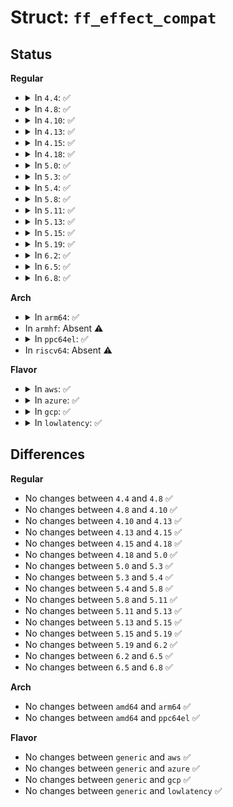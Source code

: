 # Struct: <code>ff_effect_compat</code>

## Status
<b>Regular</b>
<ul>
<li>
<details>
<summary>In <code>4.4</code>: ✅</summary>

```c
struct ff_effect_compat {
    __u16 type;
    __s16 id;
    __u16 direction;
    struct ff_trigger trigger;
    struct ff_replay replay;
    union (anon) u;
};
```
</details>
</li>
<li>
<details>
<summary>In <code>4.8</code>: ✅</summary>

```c
struct ff_effect_compat {
    __u16 type;
    __s16 id;
    __u16 direction;
    struct ff_trigger trigger;
    struct ff_replay replay;
    union (anon) u;
};
```
</details>
</li>
<li>
<details>
<summary>In <code>4.10</code>: ✅</summary>

```c
struct ff_effect_compat {
    __u16 type;
    __s16 id;
    __u16 direction;
    struct ff_trigger trigger;
    struct ff_replay replay;
    union (anon) u;
};
```
</details>
</li>
<li>
<details>
<summary>In <code>4.13</code>: ✅</summary>

```c
struct ff_effect_compat {
    __u16 type;
    __s16 id;
    __u16 direction;
    struct ff_trigger trigger;
    struct ff_replay replay;
    union (anon) u;
};
```
</details>
</li>
<li>
<details>
<summary>In <code>4.15</code>: ✅</summary>

```c
struct ff_effect_compat {
    __u16 type;
    __s16 id;
    __u16 direction;
    struct ff_trigger trigger;
    struct ff_replay replay;
    union (anon) u;
};
```
</details>
</li>
<li>
<details>
<summary>In <code>4.18</code>: ✅</summary>

```c
struct ff_effect_compat {
    __u16 type;
    __s16 id;
    __u16 direction;
    struct ff_trigger trigger;
    struct ff_replay replay;
    union (anon) u;
};
```
</details>
</li>
<li>
<details>
<summary>In <code>5.0</code>: ✅</summary>

```c
struct ff_effect_compat {
    __u16 type;
    __s16 id;
    __u16 direction;
    struct ff_trigger trigger;
    struct ff_replay replay;
    union (anon) u;
};
```
</details>
</li>
<li>
<details>
<summary>In <code>5.3</code>: ✅</summary>

```c
struct ff_effect_compat {
    __u16 type;
    __s16 id;
    __u16 direction;
    struct ff_trigger trigger;
    struct ff_replay replay;
    union (anon) u;
};
```
</details>
</li>
<li>
<details>
<summary>In <code>5.4</code>: ✅</summary>

```c
struct ff_effect_compat {
    __u16 type;
    __s16 id;
    __u16 direction;
    struct ff_trigger trigger;
    struct ff_replay replay;
    union (anon) u;
};
```
</details>
</li>
<li>
<details>
<summary>In <code>5.8</code>: ✅</summary>

```c
struct ff_effect_compat {
    __u16 type;
    __s16 id;
    __u16 direction;
    struct ff_trigger trigger;
    struct ff_replay replay;
    union (anon) u;
};
```
</details>
</li>
<li>
<details>
<summary>In <code>5.11</code>: ✅</summary>

```c
struct ff_effect_compat {
    __u16 type;
    __s16 id;
    __u16 direction;
    struct ff_trigger trigger;
    struct ff_replay replay;
    union (anon) u;
};
```
</details>
</li>
<li>
<details>
<summary>In <code>5.13</code>: ✅</summary>

```c
struct ff_effect_compat {
    __u16 type;
    __s16 id;
    __u16 direction;
    struct ff_trigger trigger;
    struct ff_replay replay;
    union (anon) u;
};
```
</details>
</li>
<li>
<details>
<summary>In <code>5.15</code>: ✅</summary>

```c
struct ff_effect_compat {
    __u16 type;
    __s16 id;
    __u16 direction;
    struct ff_trigger trigger;
    struct ff_replay replay;
    union (anon) u;
};
```
</details>
</li>
<li>
<details>
<summary>In <code>5.19</code>: ✅</summary>

```c
struct ff_effect_compat {
    __u16 type;
    __s16 id;
    __u16 direction;
    struct ff_trigger trigger;
    struct ff_replay replay;
    union (anon) u;
};
```
</details>
</li>
<li>
<details>
<summary>In <code>6.2</code>: ✅</summary>

```c
struct ff_effect_compat {
    __u16 type;
    __s16 id;
    __u16 direction;
    struct ff_trigger trigger;
    struct ff_replay replay;
    union (anon) u;
};
```
</details>
</li>
<li>
<details>
<summary>In <code>6.5</code>: ✅</summary>

```c
struct ff_effect_compat {
    __u16 type;
    __s16 id;
    __u16 direction;
    struct ff_trigger trigger;
    struct ff_replay replay;
    union (anon) u;
};
```
</details>
</li>
<li>
<details>
<summary>In <code>6.8</code>: ✅</summary>

```c
struct ff_effect_compat {
    __u16 type;
    __s16 id;
    __u16 direction;
    struct ff_trigger trigger;
    struct ff_replay replay;
    union (anon) u;
};
```
</details>
</li>
</ul>
<b>Arch</b>
<ul>
<li>
<details>
<summary>In <code>arm64</code>: ✅</summary>

```c
struct ff_effect_compat {
    __u16 type;
    __s16 id;
    __u16 direction;
    struct ff_trigger trigger;
    struct ff_replay replay;
    union (anon) u;
};
```
</details>
</li>
<li>
In <code>armhf</code>: Absent ⚠️
</li>
<li>
<details>
<summary>In <code>ppc64el</code>: ✅</summary>

```c
struct ff_effect_compat {
    __u16 type;
    __s16 id;
    __u16 direction;
    struct ff_trigger trigger;
    struct ff_replay replay;
    union (anon) u;
};
```
</details>
</li>
<li>
In <code>riscv64</code>: Absent ⚠️
</li>
</ul>
<b>Flavor</b>
<ul>
<li>
<details>
<summary>In <code>aws</code>: ✅</summary>

```c
struct ff_effect_compat {
    __u16 type;
    __s16 id;
    __u16 direction;
    struct ff_trigger trigger;
    struct ff_replay replay;
    union (anon) u;
};
```
</details>
</li>
<li>
<details>
<summary>In <code>azure</code>: ✅</summary>

```c
struct ff_effect_compat {
    __u16 type;
    __s16 id;
    __u16 direction;
    struct ff_trigger trigger;
    struct ff_replay replay;
    union (anon) u;
};
```
</details>
</li>
<li>
<details>
<summary>In <code>gcp</code>: ✅</summary>

```c
struct ff_effect_compat {
    __u16 type;
    __s16 id;
    __u16 direction;
    struct ff_trigger trigger;
    struct ff_replay replay;
    union (anon) u;
};
```
</details>
</li>
<li>
<details>
<summary>In <code>lowlatency</code>: ✅</summary>

```c
struct ff_effect_compat {
    __u16 type;
    __s16 id;
    __u16 direction;
    struct ff_trigger trigger;
    struct ff_replay replay;
    union (anon) u;
};
```
</details>
</li>
</ul>

## Differences
<b>Regular</b>
<ul>
<li>
No changes between <code>4.4</code> and <code>4.8</code> ✅
</li>
<li>
No changes between <code>4.8</code> and <code>4.10</code> ✅
</li>
<li>
No changes between <code>4.10</code> and <code>4.13</code> ✅
</li>
<li>
No changes between <code>4.13</code> and <code>4.15</code> ✅
</li>
<li>
No changes between <code>4.15</code> and <code>4.18</code> ✅
</li>
<li>
No changes between <code>4.18</code> and <code>5.0</code> ✅
</li>
<li>
No changes between <code>5.0</code> and <code>5.3</code> ✅
</li>
<li>
No changes between <code>5.3</code> and <code>5.4</code> ✅
</li>
<li>
No changes between <code>5.4</code> and <code>5.8</code> ✅
</li>
<li>
No changes between <code>5.8</code> and <code>5.11</code> ✅
</li>
<li>
No changes between <code>5.11</code> and <code>5.13</code> ✅
</li>
<li>
No changes between <code>5.13</code> and <code>5.15</code> ✅
</li>
<li>
No changes between <code>5.15</code> and <code>5.19</code> ✅
</li>
<li>
No changes between <code>5.19</code> and <code>6.2</code> ✅
</li>
<li>
No changes between <code>6.2</code> and <code>6.5</code> ✅
</li>
<li>
No changes between <code>6.5</code> and <code>6.8</code> ✅
</li>
</ul>
<b>Arch</b>
<ul>
<li>
No changes between <code>amd64</code> and <code>arm64</code> ✅
</li>
<li>
No changes between <code>amd64</code> and <code>ppc64el</code> ✅
</li>
</ul>
<b>Flavor</b>
<ul>
<li>
No changes between <code>generic</code> and <code>aws</code> ✅
</li>
<li>
No changes between <code>generic</code> and <code>azure</code> ✅
</li>
<li>
No changes between <code>generic</code> and <code>gcp</code> ✅
</li>
<li>
No changes between <code>generic</code> and <code>lowlatency</code> ✅
</li>
</ul>
